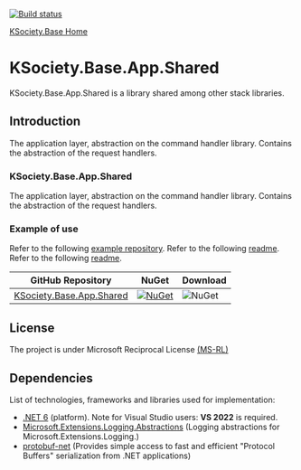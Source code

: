[![Build status](https://ci.appveyor.com/api/projects/status/svxutqmffkucfp0r?svg=true)](https://ci.appveyor.com/project/maniglia/ksociety-base)

[KSociety.Base Home](https://github.com/K-Society/KSociety.Base)

# KSociety.Base.App.Shared

KSociety.Base.App.Shared is a library shared among other stack libraries.

## Introduction

The application layer, abstraction on the command handler library. Contains the abstraction of the request handlers.

### KSociety.Base.App.Shared
The application layer, abstraction on the command handler library. Contains the abstraction of the request handlers.

### Example of use
Refer to the following [example repository](https://github.com/K-Society/KSociety.Example).
Refer to the following [readme](https://github.com/K-Society/KSociety.Example/tree/master/docs/KSociety.Example.App.Dto).
Refer to the following [readme](https://github.com/K-Society/KSociety.Example/tree/master/docs/KSociety.Example.App.ReqHdlr).

| GitHub Repository | NuGet | Download |
| ------------- | ------------- | ------------- |
| [KSociety.Base.App.Shared](https://github.com/K-Society/KSociety.Base/tree/master/Src/01/KSociety.Base.App.Shared) | [![NuGet](https://img.shields.io/nuget/v/KSociety.Base.App.Shared)](https://www.nuget.org/packages/KSociety.Base.App.Shared) | ![NuGet](https://img.shields.io/nuget/dt/KSociety.Base.App.Shared) |

## License
The project is under Microsoft Reciprocal License [(MS-RL)](http://www.opensource.org/licenses/MS-RL)

## Dependencies

List of technologies, frameworks and libraries used for implementation:

- [.NET 6](https://dotnet.microsoft.com/download/dotnet/6.0) (platform). Note for Visual Studio users: **VS 2022** is required.
- [Microsoft.Extensions.Logging.Abstractions](https://www.nuget.org/packages/Microsoft.Extensions.Logging.Abstractions/) (Logging abstractions for Microsoft.Extensions.Logging.)
- [protobuf-net](https://github.com/protobuf-net/protobuf-net) (Provides simple access to fast and efficient "Protocol Buffers" serialization from .NET applications)